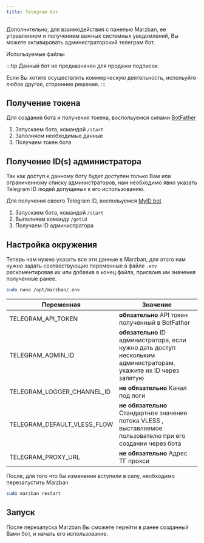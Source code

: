 ```yaml
---
title: Telegram бот
---
```



Дополнительно, для взаимодействия с панелью Marzban, ее управлением и получением важных системных уведомлений, Вы можете активировать администраторский телеграм бот.

Используемые файлы:


:::tip
Данный бот не предназначен для продажи подписок.

Если Вы хотите осуществлять коммерческую деятельность, испольуйте любое другое, стороннее решение.
:::

## Получение токена
Для создания бота и получения токена, воспольуемся силами [BotFather](https://t.me/botfather)

1. Запускаем бота, командой `/start`
2. Заполняем необходимые данные
3. Получаем токен бота


## Получение ID(s) администратора
Так как доступ к данному боту будет доступен только Вам или ограниченному списку администраторов, нам необходимо явно указать Telegram ID людей допущеных к его использованию. 

Для получения своего Telegram ID, воспольуемся [MyID bot](https://t.me/myidbot)

1. Запускаем бота, командой `/start`
2. Выполняем команду `/getid`
3. Получаем ID администратора



## Настройка окружения

Теперь нам нужно указать все эти данные в Marzban, для этого нам нужно задать соотвествующие переменные в файле `.env` раскоментировав их или добавив в конец файла, присвоив им значения полученные ранее.

```bash
sudo nano /opt/marzban/.env
```


| Переменная | Значение | 
| ---------- | ------------ | 
| TELEGRAM_API_TOKEN  | **обязательно** API токен полученный в BotFather | 
| TELEGRAM_ADMIN_ID | **обязательно** ID администратора, если нужно дать доступ нескольким администраторам, укажите их ID через запятую   | 
| TELEGRAM_LOGGER_CHANNEL_ID | **не обязательно** Канал под логи   | 
| TELEGRAM_DEFAULT_VLESS_FLOW| **не обязательно** Стандартное значение потока VLESS , выставляемое пользователю при его создании через бота    | 
| TELEGRAM_PROXY_URL | **не обязательно** Адрес ТГ прокси   | 

После, для того что бы изменения вступили в силу, необходимо перезапустить Marzban
```bash
sudo marzban restart
```
## Запуск
После перезапуска Marzban Вы сможете перейти в ранее созданный Вами бот, и начать его использование.

